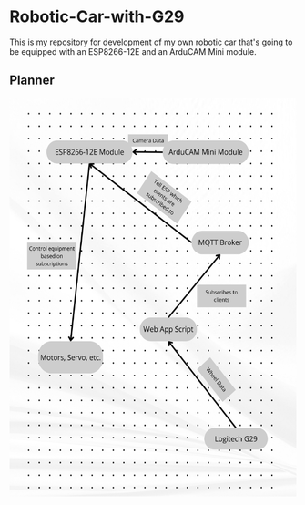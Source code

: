 # Robotic-Car-with-G29

This is my repository for development of my own robotic car that's going to be equipped with an ESP8266-12E and an ArduCAM Mini module. 

## Planner

<img src="https://github.com/abbseblin/Robotic-Car-with-G29/blob/main/White%20Abstract%20Dot%20Grid%20Bullet%20Journal.png" alt="drawing" height="700"/>
